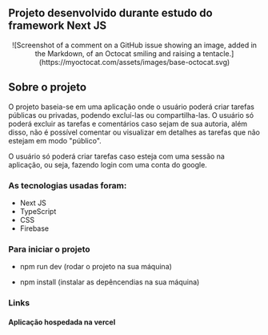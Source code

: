 ## Projeto desenvolvido durante estudo do framework Next JS

<div align="center">
![Screenshot of a comment on a GitHub issue showing an image, added in the Markdown, of an Octocat smiling and raising a tentacle.](https://myoctocat.com/assets/images/base-octocat.svg)
</div>


## Sobre o projeto

O projeto baseia-se em uma aplicação onde o usuário poderá criar tarefas públicas ou privadas, podendo excluí-las ou compartilha-las.
O usuário só poderá excluir as tarefas e comentários caso sejam de sua autoria, além disso, não é possível comentar ou visualizar em detalhes as tarefas que não estejam em modo "público".

O usuário só poderá criar tarefas caso esteja com uma sessão na aplicação, ou seja, fazendo login com uma conta do google.


### As tecnologias usadas foram:
- Next JS
- TypeScript
- CSS 
- Firebase

### Para iniciar o projeto

- npm run dev (rodar o projeto na sua máquina)

- npm install (instalar as depêncendias na sua máquina)

### Links
#### Aplicação hospedada na vercel




